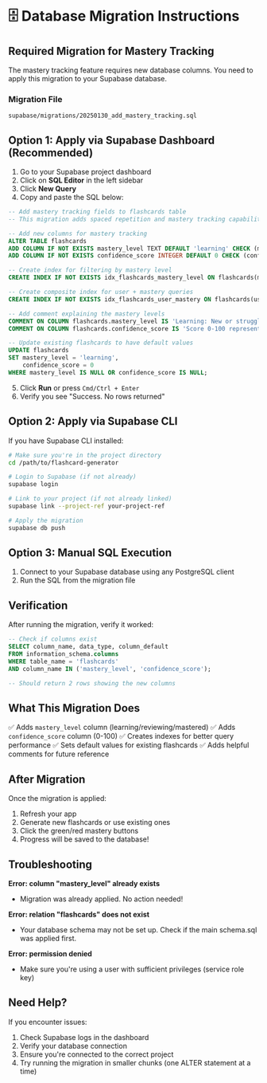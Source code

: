 # 🗄️ Database Migration Instructions

## Required Migration for Mastery Tracking

The mastery tracking feature requires new database columns. You need to apply this migration to your Supabase database.

### Migration File
`supabase/migrations/20250130_add_mastery_tracking.sql`

## Option 1: Apply via Supabase Dashboard (Recommended)

1. Go to your Supabase project dashboard
2. Click on **SQL Editor** in the left sidebar
3. Click **New Query**
4. Copy and paste the SQL below:

```sql
-- Add mastery tracking fields to flashcards table
-- This migration adds spaced repetition and mastery tracking capabilities

-- Add new columns for mastery tracking
ALTER TABLE flashcards
ADD COLUMN IF NOT EXISTS mastery_level TEXT DEFAULT 'learning' CHECK (mastery_level IN ('learning', 'reviewing', 'mastered')),
ADD COLUMN IF NOT EXISTS confidence_score INTEGER DEFAULT 0 CHECK (confidence_score >= 0 AND confidence_score <= 100);

-- Create index for filtering by mastery level
CREATE INDEX IF NOT EXISTS idx_flashcards_mastery_level ON flashcards(mastery_level);

-- Create composite index for user + mastery queries
CREATE INDEX IF NOT EXISTS idx_flashcards_user_mastery ON flashcards(user_id, mastery_level);

-- Add comment explaining the mastery levels
COMMENT ON COLUMN flashcards.mastery_level IS 'Learning: New or struggling cards, Reviewing: Cards being practiced, Mastered: Well-known cards';
COMMENT ON COLUMN flashcards.confidence_score IS 'Score 0-100 representing user confidence, updated based on green (increase) and red (decrease) button presses';

-- Update existing flashcards to have default values
UPDATE flashcards
SET mastery_level = 'learning',
    confidence_score = 0
WHERE mastery_level IS NULL OR confidence_score IS NULL;
```

5. Click **Run** or press `Cmd/Ctrl + Enter`
6. Verify you see "Success. No rows returned"

## Option 2: Apply via Supabase CLI

If you have Supabase CLI installed:

```bash
# Make sure you're in the project directory
cd /path/to/flashcard-generator

# Login to Supabase (if not already)
supabase login

# Link to your project (if not already linked)
supabase link --project-ref your-project-ref

# Apply the migration
supabase db push
```

## Option 3: Manual SQL Execution

1. Connect to your Supabase database using any PostgreSQL client
2. Run the SQL from the migration file

## Verification

After running the migration, verify it worked:

```sql
-- Check if columns exist
SELECT column_name, data_type, column_default
FROM information_schema.columns
WHERE table_name = 'flashcards'
AND column_name IN ('mastery_level', 'confidence_score');

-- Should return 2 rows showing the new columns
```

## What This Migration Does

✅ Adds `mastery_level` column (learning/reviewing/mastered)
✅ Adds `confidence_score` column (0-100)
✅ Creates indexes for better query performance
✅ Sets default values for existing flashcards
✅ Adds helpful comments for future reference

## After Migration

Once the migration is applied:
1. Refresh your app
2. Generate new flashcards or use existing ones
3. Click the green/red mastery buttons
4. Progress will be saved to the database!

## Troubleshooting

**Error: column "mastery_level" already exists**
- Migration was already applied. No action needed!

**Error: relation "flashcards" does not exist**
- Your database schema may not be set up. Check if the main schema.sql was applied first.

**Error: permission denied**
- Make sure you're using a user with sufficient privileges (service role key)

## Need Help?

If you encounter issues:
1. Check Supabase logs in the dashboard
2. Verify your database connection
3. Ensure you're connected to the correct project
4. Try running the migration in smaller chunks (one ALTER statement at a time)
